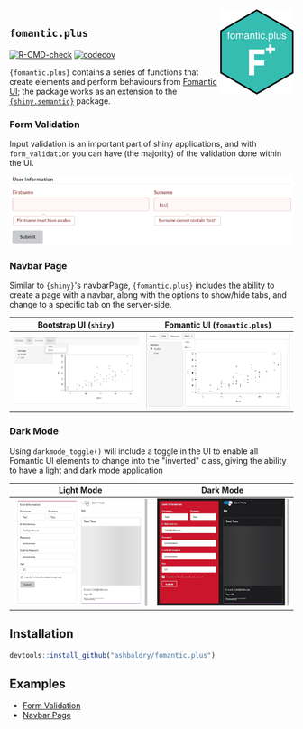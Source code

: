 <img src="man/figures/hexsticker.png" align="right" alt="Hex sticker of fomantic.plus package" width="130" />

## `fomantic.plus`

<!-- badges: start -->
[![R-CMD-check](https://github.com/ashbaldry/fomantic.plus/workflows/R-CMD-check/badge.svg)](https://github.com/ashbaldry/fomantic.plus/actions)
[![codecov](https://codecov.io/gh/ashbaldry/fomantic.plus/branch/main/graph/badge.svg?token=RPQS1TQQL0)](https://app.codecov.io/gh/ashbaldry/fomantic.plus)
<!-- badges: end -->

`{fomantic.plus}` contains a series of functions that create elements and perform behaviours from [Fomantic UI](https://fomantic-ui.com/); the package works as an extension to the [`{shiny.semantic}`](https://github.com/Appsilon/shiny.semantic/) package.

### Form Validation

Input validation is an important part of shiny applications, and with `form_validation` you can have (the majority) of the validation done within the UI.

![](vignettes/invalid_inline_input.png)

### Navbar Page

Similar to `{shiny}`'s navbarPage, `{fomantic.plus}` includes the ability to create a page with a navbar, along with the options to show/hide tabs, and change to a specific tab on the server-side.

Bootstrap UI (`shiny`)             |  Fomantic UI (`fomantic.plus`)
:-------------------------:|:-------------------------:
![](man/figures/shiny_navbar_page.png)  |  ![](man/figures/fomantic_navbar_page.png)

### Dark Mode

Using `darkmode_toggle()` will include a toggle in the UI to enable all Fomantic UI elements to change into the "inverted" class, giving the ability to have a light and dark mode application

Light Mode            |  Dark Mode
:-------------------------:|:-------------------------:
![](man/figures/darkmode_light.jpg)  |  ![](man/figures/darkmode_dark.jpg)

## Installation

```r
devtools::install_github("ashbaldry/fomantic.plus")
```

## Examples

- [Form Validation](https://github.com/ashbaldry/fomantic.plus/tree/main/inst/examples/form_validation)
- [Navbar Page](https://github.com/ashbaldry/fomantic.plus/tree/main/inst/examples/navbar_page)
